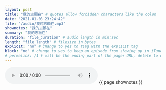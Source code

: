 ```yaml
---
layout: post
title: "我的志願在" # quotes allow forbidden characters like the colon
date: "2021-01-08 23:24:42"
file: "/audio/我的志願在.mp3"
shownotes: "我的志願在"
summary: "我的志願在"
duration: "file_duration" # audio length in min:sec
length: "file_length" # filesize in bytes
explicit: "no" # change to yes to flag with the explicit tag
block: "no" # change to yes to keep an episode from showing up in iTunes
# permalink: /1 # will be the ending part of the pages URL, delete to default to the title
---
```


<audio controls>
<source src="{{site.url}}{{site.baseurl}}{{ page.file }}" type="audio/x-mp3">
Your browser does not support the audio element.
</audio>
{{ page.shownotes }}
